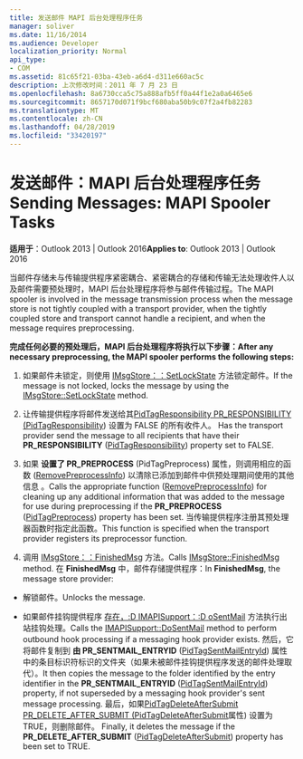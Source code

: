 ```yaml
---
title: 发送邮件 MAPI 后台处理程序任务
manager: soliver
ms.date: 11/16/2014
ms.audience: Developer
localization_priority: Normal
api_type:
- COM
ms.assetid: 81c65f21-03ba-43eb-a6d4-d311e660ac5c
description: 上次修改时间：2011 年 7 月 23 日
ms.openlocfilehash: 8a6730cca5c75a888afb5ff0a44f1e2a0a6465e6
ms.sourcegitcommit: 8657170d071f9bcf680aba50b9c07f2a4fb82283
ms.translationtype: MT
ms.contentlocale: zh-CN
ms.lasthandoff: 04/28/2019
ms.locfileid: "33420197"
---
```

# <a name="sending-messages-mapi-spooler-tasks"></a><span data-ttu-id="ad4ef-103">发送邮件：MAPI 后台处理程序任务</span><span class="sxs-lookup"><span data-stu-id="ad4ef-103">Sending Messages: MAPI Spooler Tasks</span></span>

  
  
<span data-ttu-id="ad4ef-104">**适用于**：Outlook 2013 | Outlook 2016</span><span class="sxs-lookup"><span data-stu-id="ad4ef-104">**Applies to**: Outlook 2013 | Outlook 2016</span></span> 
  
<span data-ttu-id="ad4ef-105">当邮件存储未与传输提供程序紧密耦合、紧密耦合的存储和传输无法处理收件人以及邮件需要预处理时，MAPI 后台处理程序将参与邮件传输过程。</span><span class="sxs-lookup"><span data-stu-id="ad4ef-105">The MAPI spooler is involved in the message transmission process when the message store is not tightly coupled with a transport provider, when the tightly coupled store and transport cannot handle a recipient, and when the message requires preprocessing.</span></span>
  
 <span data-ttu-id="ad4ef-106">**完成任何必要的预处理后，MAPI 后台处理程序将执行以下步骤：**</span><span class="sxs-lookup"><span data-stu-id="ad4ef-106">**After any necessary preprocessing, the MAPI spooler performs the following steps:**</span></span>
  
1. <span data-ttu-id="ad4ef-107">如果邮件未锁定，则使用 [IMsgStore：：SetLockState](imsgstore-setlockstate.md) 方法锁定邮件。</span><span class="sxs-lookup"><span data-stu-id="ad4ef-107">If the message is not locked, locks the message by using the [IMsgStore::SetLockState](imsgstore-setlockstate.md) method.</span></span> 
    
2. <span data-ttu-id="ad4ef-108">让传输提供程序将邮件发送给其[PidTagResponsibility PR_RESPONSIBILITY (PidTagResponsibility](pidtagresponsibility-canonical-property.md)) 设置为 FALSE 的所有收件人。 </span><span class="sxs-lookup"><span data-stu-id="ad4ef-108">Has the transport provider send the message to all recipients that have their **PR_RESPONSIBILITY** ([PidTagResponsibility](pidtagresponsibility-canonical-property.md)) property set to FALSE.</span></span> 
    
3. <span data-ttu-id="ad4ef-109">如果 **设置了 PR_PREPROCESS** (PidTagPreprocess) 属性，则调用相应的函数 ([RemovePreprocessInfo](removepreprocessinfo.md)) 以清除已添加到邮件中供预处理期间使用的其他信息 [](pidtagpreprocess-canonical-property.md)。</span><span class="sxs-lookup"><span data-stu-id="ad4ef-109">Calls the appropriate function ([RemovePreprocessInfo](removepreprocessinfo.md)) for cleaning up any additional information that was added to the message for use during preprocessing if the **PR_PREPROCESS** ([PidTagPreprocess](pidtagpreprocess-canonical-property.md)) property has been set.</span></span> <span data-ttu-id="ad4ef-110">当传输提供程序注册其预处理器函数时指定此函数。</span><span class="sxs-lookup"><span data-stu-id="ad4ef-110">This function is specified when the transport provider registers its preprocessor function.</span></span> 
    
4. <span data-ttu-id="ad4ef-111">调用 [IMsgStore：：FinishedMsg](imsgstore-finishedmsg.md) 方法。</span><span class="sxs-lookup"><span data-stu-id="ad4ef-111">Calls [IMsgStore::FinishedMsg](imsgstore-finishedmsg.md) method.</span></span> <span data-ttu-id="ad4ef-112">在 **FinishedMsg** 中，邮件存储提供程序：</span><span class="sxs-lookup"><span data-stu-id="ad4ef-112">In **FinishedMsg**, the message store provider:</span></span>
    
  - <span data-ttu-id="ad4ef-113">解锁邮件。</span><span class="sxs-lookup"><span data-stu-id="ad4ef-113">Unlocks the message.</span></span>
    
  - <span data-ttu-id="ad4ef-114">如果邮件挂钩提供程序 [存在，:D IMAPISupport：:D oSentMail](imapisupport-dosentmail.md) 方法执行出站挂钩处理。</span><span class="sxs-lookup"><span data-stu-id="ad4ef-114">Calls the [IMAPISupport::DoSentMail](imapisupport-dosentmail.md) method to perform outbound hook processing if a messaging hook provider exists.</span></span> <span data-ttu-id="ad4ef-115">然后，它将邮件复制到 **由 PR_SENTMAIL_ENTRYID** ([PidTagSentMailEntryId](pidtagsentmailentryid-canonical-property.md)) 属性中的条目标识符标识的文件夹（如果未被邮件挂钩提供程序发送的邮件处理取代）。</span><span class="sxs-lookup"><span data-stu-id="ad4ef-115">It then copies the message to the folder identified by the entry identifier in the **PR_SENTMAIL_ENTRYID** ([PidTagSentMailEntryId](pidtagsentmailentryid-canonical-property.md)) property, if not superseded by a messaging hook provider's sent message processing.</span></span> <span data-ttu-id="ad4ef-116">最后，如果[PidTagDeleteAfterSubmit PR_DELETE_AFTER_SUBMIT (PidTagDeleteAfterSubmit](pidtagdeleteaftersubmit-canonical-property.md)属性) 设置为 TRUE，则删除邮件。 </span><span class="sxs-lookup"><span data-stu-id="ad4ef-116">Finally, it deletes the message if the **PR_DELETE_AFTER_SUBMIT** ([PidTagDeleteAfterSubmit](pidtagdeleteaftersubmit-canonical-property.md)) property has been set to TRUE.</span></span> 
    

